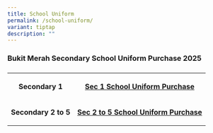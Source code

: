 ```yaml
---
title: School Uniform
permalink: /school-uniform/
variant: tiptap
description: ""
---
```

<h3>Bukit Merah Secondary School Uniform Purchase 2025</h3>
<h3></h3>
<table style="minWidth: 50px">
<colgroup>
<col>
<col>
</colgroup>
<tbody>
<tr>
<th rowspan="1" colspan="1">
<p>Secondary 1</p>
</th>
<th rowspan="1" colspan="1">
<p><a href="/files/BMSS_Sec_1_Uniform_2025.pdf" rel="noopener nofollow" target="_blank">Sec 1 School Uniform Purchase</a>
</p>
</th>
</tr>
<tr>
<td rowspan="1" colspan="1">
<p><strong>Secondary 2 to 5</strong>
</p>
</td>
<td rowspan="1" colspan="1">
<p><strong><a href="/files/BMSS_Sec_2_to_Sec_5_Uniform_2025.pdf" rel="noopener nofollow" target="_blank">Sec 2 to 5 School Uniform Purchase</a></strong>
</p>
</td>
</tr>
</tbody>
</table>
<p></p>